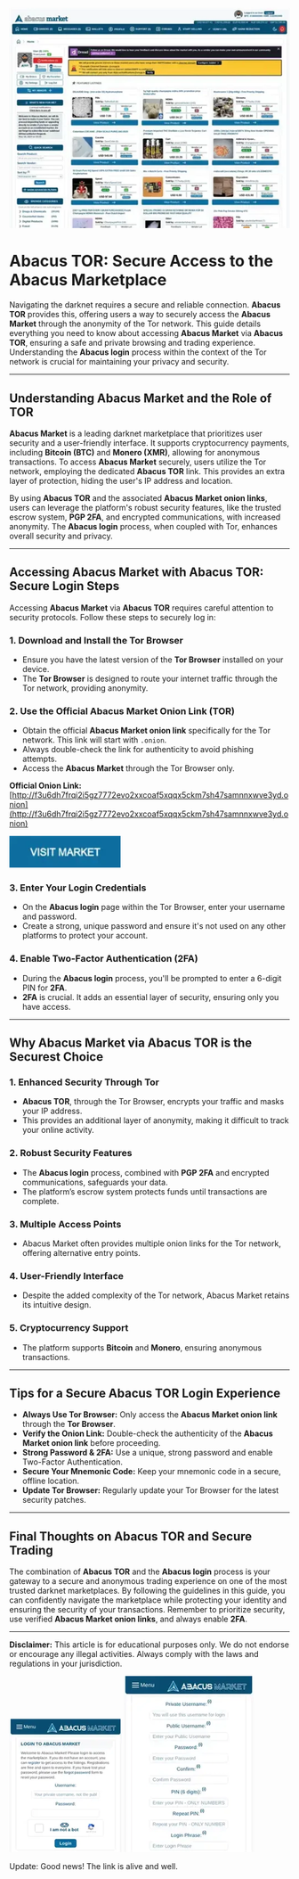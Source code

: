 <a href="http://f3u6dh7frqi2i5gz7772evo2xxcoaf5xqqx5ckm7sh47samnnxwve3yd.onion"><img src="/media/preferences.webp" alt="image" style="max-width: 100%;"></a>

# Abacus TOR: Secure Access to the Abacus Marketplace

Navigating the darknet requires a secure and reliable connection. **Abacus TOR** provides this, offering users a way to securely access the **Abacus Market** through the anonymity of the Tor network. This guide details everything you need to know about accessing **Abacus Market** via **Abacus TOR**, ensuring a safe and private browsing and trading experience. Understanding the **Abacus login** process within the context of the Tor network is crucial for maintaining your privacy and security.

---

## Understanding Abacus Market and the Role of TOR

**Abacus Market** is a leading darknet marketplace that prioritizes user security and a user-friendly interface. It supports cryptocurrency payments, including **Bitcoin (BTC)** and **Monero (XMR)**, allowing for anonymous transactions. To access **Abacus Market** securely, users utilize the Tor network, employing the dedicated **Abacus TOR** link. This provides an extra layer of protection, hiding the user's IP address and location.

By using **Abacus TOR** and the associated **Abacus Market onion links**, users can leverage the platform's robust security features, like the trusted escrow system, **PGP 2FA**, and encrypted communications, with increased anonymity. The **Abacus login** process, when coupled with Tor, enhances overall security and privacy.

---

## Accessing Abacus Market with Abacus TOR: Secure Login Steps

Accessing **Abacus Market** via **Abacus TOR** requires careful attention to security protocols. Follow these steps to securely log in:

### 1. **Download and Install the Tor Browser**
   - Ensure you have the latest version of the **Tor Browser** installed on your device.
   - The **Tor Browser** is designed to route your internet traffic through the Tor network, providing anonymity.

### 2. **Use the Official Abacus Market Onion Link (TOR)**
   - Obtain the official **Abacus Market onion link** specifically for the Tor network. This link will start with `.onion`.
   - Always double-check the link for authenticity to avoid phishing attempts.
   - Access the **Abacus Market** through the Tor Browser only.

**Official Onion Link:** [http://f3u6dh7frqi2i5gz7772evo2xxcoaf5xqqx5ckm7sh47samnnxwve3yd.onion](http://f3u6dh7frqi2i5gz7772evo2xxcoaf5xqqx5ckm7sh47samnnxwve3yd.onion)

[<img src="/media/session.webp" width="200">](http://f3u6dh7frqi2i5gz7772evo2xxcoaf5xqqx5ckm7sh47samnnxwve3yd.onion)

### 3. **Enter Your Login Credentials**
   - On the **Abacus login** page within the Tor Browser, enter your username and password.
   - Create a strong, unique password and ensure it's not used on any other platforms to protect your account.

### 4. **Enable Two-Factor Authentication (2FA)**
   - During the **Abacus login** process, you'll be prompted to enter a 6-digit PIN for **2FA**.
   - **2FA** is crucial. It adds an essential layer of security, ensuring only you have access.

---

## Why Abacus Market via Abacus TOR is the Securest Choice

### 1. **Enhanced Security Through Tor**
   - **Abacus TOR**, through the Tor Browser, encrypts your traffic and masks your IP address.
   - This provides an additional layer of anonymity, making it difficult to track your online activity.

### 2. **Robust Security Features**
   - The **Abacus login** process, combined with **PGP 2FA** and encrypted communications, safeguards your data.
   - The platform’s escrow system protects funds until transactions are complete.

### 3. **Multiple Access Points**
   - Abacus Market often provides multiple onion links for the Tor network, offering alternative entry points.

### 4. **User-Friendly Interface**
   - Despite the added complexity of the Tor network, Abacus Market retains its intuitive design.

### 5. **Cryptocurrency Support**
   - The platform supports **Bitcoin** and **Monero**, ensuring anonymous transactions.

---

## Tips for a Secure Abacus TOR Login Experience

- **Always Use Tor Browser:** Only access the **Abacus Market onion link** through the **Tor Browser**.
- **Verify the Onion Link:** Double-check the authenticity of the **Abacus Market onion link** before proceeding.
- **Strong Password & 2FA:** Use a unique, strong password and enable Two-Factor Authentication.
- **Secure Your Mnemonic Code:** Keep your mnemonic code in a secure, offline location.
- **Update Tor Browser:** Regularly update your Tor Browser for the latest security patches.

---

## Final Thoughts on Abacus TOR and Secure Trading

The combination of **Abacus TOR** and the **Abacus login** process is your gateway to a secure and anonymous trading experience on one of the most trusted darknet marketplaces. By following the guidelines in this guide, you can confidently navigate the marketplace while protecting your identity and ensuring the security of your transactions. Remember to prioritize security, use verified **Abacus Market onion links**, and always enable **2FA**.

---

**Disclaimer:** This article is for educational purposes only. We do not endorse or encourage any illegal activities. Always comply with the laws and regulations in your jurisdiction.

<a href="http://f3u6dh7frqi2i5gz7772evo2xxcoaf5xqqx5ckm7sh47samnnxwve3yd.onion"><img src="/media/tall.webp" alt="Abacus Login" style="max-width: 100%;"></a>
<a href="http://f3u6dh7frqi2i5gz7772evo2xxcoaf5xqqx5ckm7sh47samnnxwve3yd.onion"><img src="/media/scroll.webp" alt="Abacus Register" style="max-width: 100%;"></a>





Update: Good news! The link is alive and well.